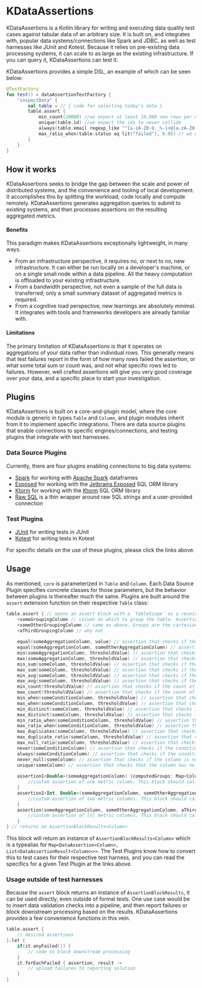 # KDataAssertions

KDataAssertions is a Kotlin library for writing and executing data quality test cases against tabular data of an arbitrary size. 
It is built on, and integrates with, popular data systems/connections like Spark and JDBC, as well as test harnesses like JUnit and Kotest. 
Because it relies on pre-existing data processing systems, it can scale to as large as the existing infrastructure. 
If you can query it, KDataAssertions can test it.

KDataAssertions provides a simple DSL, an example of which can be seen below:

```kotlin
@TestFactory
fun test() = dataAssertionTestFactory {
    "inspectData" {
        val table = // { code for selecting today's data }
        table.assert {
            min_count(10000) //we expect at least 10,000 new rows per day 
            unique(table.id) //we expect the ids to never collide
            always(table.email regexp_like "^[a-zA-Z0-9._%-]+@[a-zA-Z0-9.-]+\.[a-zA-Z]{2,4}$") //we expect emails to be valid
            max_ratio_when(table.status eq lit("failed"), 0.05) // we expect failure rate to not exceed 5% 
        }
    }
}
```

## How it works

KDataAssertions seeks to bridge the gap between the scale and power of distributed systems, and the convenience and tooling of local development.
It accomplishes this by splitting the workload; code locally and compute remotely.
KDataAssertions generates aggregation queries to submit to existing systems, and then processes assertions on the resulting aggregated metrics.

#### Benefits
This paradigm makes KDataAssertions exceptionally lightweight, in many ways.
* From an infrastructure perspective, it requires no, or next to no, new infrastructure.
It can either be run locally on a developer's machine, or on a single small node within a data pipeline. 
All the heavy computation is offloaded to your existing infrastructure.
* From a bandwidth perspective, not even a sample of the full data is transferred; only a small summary dataset of aggregated metrics is required.
* From a cognitive load perspective, new learnings are absolutely minimal.
It integrates with tools and frameworks developers are already familiar with.

#### Limitations
The primary limitation of KDataAssertions is that it operates on aggregations of your data rather than individual rows.
This generally means that test failures report in the form of how many rows failed the assertion, or what some total sum or count was, and not what specific rows led to failures.
However, well crafted assertions will give you very good coverage over your data, and a specific place to start your investigation.

## Plugins

KDataAssertions is built on a core-and-plugin model, where the core module is generic in types `Table` and `Column`, and plugin modules inherit from it to implement specific integrations.
There are data source plugins that enable connections to specific engines/connections, and testing plugins that integrate with test harnesses.

### Data Source Plugins

Currently, there are four plugins enabling connections to big data systems:
* [Spark](spark/) for working with [Apache Spark](https://spark.apache.org/) dataframes
* [Exposed](exposed/) for working with the [Jetbrains Exposed](https://jetbrains.github.io/Exposed/home.html) SQL ORM library
* [Ktorm](spark/) for working with the [Ktorm](https://www.ktorm.org/) SQL ORM library
* [Raw SQL](rawsql/) is a thin wrapper around raw SQL strings and a user-provided connection

### Test Plugins

* [JUnit](junit/) for writing tests in JUnit
* [Kotest](kotest/) for writing tests in Kotest

For specific details on the use of these plugins, please click the links above.

## Usage

As mentioned, `core` is parameterized in `Table` and `Column`. 
Each Data Source Plugin specifies concrete classes for those parameters, but the behavior between plugins is thereafter much the same.
Plugins are built around the `assert` extension function on their respective `Table` class:

```Kotlin
table.assert { // opens an assert block with a `TableScope` as a receiver.
    +someGroupingColumn // column on which to group the table. Assertions will be computed and run for each value within the group
    +someOtherGroupingColumn // same as above. Groups are the cartesian product of all grouping columns.
    +aThirdGroupingColumn // why not
    
    equal(someAggregationColumn, value) // assertion that checks if the aggregation is == the threshold
    equal(someAggregationColumn, someOtherAggregationColumn) // assertion that checks if the aggregation is == the other aggregation
    min(someAggregationColumn, thresholdValue) // assertion that checks if the aggregation is >= the threshold
    max(someAggregationColumn, thresholdValue) // assertion that checks if the aggregation is <= the threshold
    min_sum(someColumn, thresholdValue) // assertion that checks if the sum of the column is >= the threshold
    max_sum(someColumn, thresholdValue) // assertion that checks if the sum of the column is <= the threshold
    min_avg(someColumn, thresholdValue) // assertion that checks if the average of the column is >= the threshold
    max_avg(someColumn, thresholdValue) // assertion that checks if the average of the column is <= the threshold
    min_count(thresholdValue) // assertion that checks if the count of rows is >= the threshold
    max_count(thresholdValue) // assertion that checks if the count of rows is <= the threshold
    min_when(someConditionColumn, thresholdValue) // assertion that checks if the count where the condition is true is >= the threshold
    max_when(someConditionColumn, thresholdValue) // assertion that checks if the count where the condition is true is <= the threshold
    min_distinct(someColumn, thresholdValue) // assertion that checks if the count of distinct values of the column >= the threshold
    max_distinct(someColumn, thresholdValue) // assertion that checks if the count of distinct values of the column <= the threshold
    min_ratio_when(someConditionColumn, thresholdValue) // assertion that checks if the ratio between the count where the condition is true and the total count is >= the threshold
    max_ratio_when(someConditionColumn, thresholdValue) // assertion that checks if the ratio between the count where the condition is true and the total count is <= the threshold
    max_duplicates(someColumn, thresholdValue) // assertion that checks if the number of duplicates is <= the threshold
    max_duplicate_ratio(someColumn, thresholdValue) // assertion that checks if the ratio of the count of duplicates to the total count is <= the threshold
    max_null_ratio(someColumn, thresholdValue) // assertion that checks if the ratio of the count of nulls to the total count is <= the threshold
    never(someConditionColumn) // assertion that checks if the condition is never true
    always(someConditionColumn) // assertion that checks if the condition is always true
    never_null(someColumn) // assertion that checks if the column is never null
    unique(someColumn) // assertion that checks that the column has no duplicates
    
    assertion1<Double>(someAggregationColumn) {computedGroups: Map<Column, Any?>, computedMetric: Double ->
        //custom assertion of one metric column. This block should call at least one kotlin.test assertion function
    }
    assertion2<Int, Double>(someAggregationColumn, someOtherAggregationColumn) {computedGroups: Map<Column, Any?>, computedMetric1: Int, computedMetric2: Double ->
        //custom assertion of two metric columns. This block should call at least one kotlin.test assertion function
    }
    assertion(someAggregationColumn, someOtherAggregationColumn, aThirdAggregationColumn) {computed: Computed<Column> ->
        //custom assertion of [n] metric columns. This block should call at least one kotlin.test assertion function
    }
} // returns an AssertionBlockResults<Column>
```

This block will return an instance of `AssertionBlockResults<Column>` which is a typealias for `Map<DataAssertion<Column>, List<DataAssertionResult<Column>>>`. 
The Test Plugins know how to convert this to test cases for their respective test harness, and you can read the specifics for a given Test Plugin at the links above.

### Usage outside of test harnesses

Because the `assert` block returns an instance of `AssertionBlockResults`, it can be used directly, even outside of formal tests.
One use case would be to insert data validation checks into a pipeline, and then report failures or block downstream processing based on the results.
KDataAssertions provides a few convenience functions in this vein.

```Kotlin
table.assert {
    // desired assertions
}.let {
    if(it.anyFailed()) {
        // code to block downstream processing
    }
    it.forEachFailed { assertion, result ->
        // upload failures to reporting solution
    }
}
```